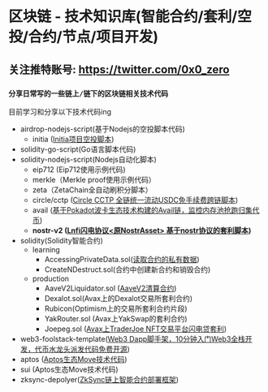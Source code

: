 # 区块链 - 技术知识库(智能合约/套利/空投/合约/节点/项目开发)
## 关注推特账号: https://twitter.com/0x0_zero

### `分享日常写的一些链上/链下的区块链相关技术代码`

目前学习和分享以下技术代码ing
- airdrop-nodejs-script(基于Nodejs的空投脚本代码)
    - initia ([Initia项目空投脚本](https://x.com/0x0_zero/status/1793221310509973666))
- solidity-go-script(Go语言脚本代码)
- solidity-nodejs-script(Nodejs自动化脚本)
    - eip712 (Eip712使用示例代码)
    - merkle（Merkle proof使用示例代码）
    - zeta（ZetaChain全自动刷积分脚本）
    - circle/cctp ([Circle CCTP 全链统一流动USDC免手续费跨链脚本](https://x.com/0x0_zero/status/1686695914281570304))
    - avail ([基于Pokadot波卡生态技术构建的Avail链，监控内存池抢跑归集代币](https://x.com/0x0_zero/status/1815965584179462586))
    - **nostr-v2 ([Lnfi闪电协议<原NostrAsset> 基于nostr协议的套利脚本](https://x.com/0x0_zero/status/1901526212696322409))**
- solidity(Solidity智能合约)
    - learning
        - AccessingPrivateData.sol([读取合约的私有数据](https://x.com/0x0_zero/status/1569247136990232577))
        - CreateNDestruct.sol(合约中创建新合约和销毁合约)
    - production
        - AaveV2Liquidator.sol ([AaveV2清算合约](https://x.com/0x0_zero/status/1650785721643589633))
        - Dexalot.sol(Avax上的Dexalot交易所套利合约)
        - Rubicon(Optimism上的交易所套利合约片段)
        - YakRouter.sol (Avax上YakSwap的套利合约)
        - Joepeg.sol ([Avax上TraderJoe NFT交易平台闪电贷套利](https://x.com/0x0_zero/status/1650785721643589633))
- web3-foolstack-template([Web3 Dapp脚手架，10分钟入门Web3全栈开发，代币水龙头派发代码免费开源](https://x.com/0x0_zero/status/1810677159717183531))
- aptos ([Aptos生态Move技术代码](https://x.com/0x0_zero/status/1587006132882911232))
- sui (Aptos生态Move技术代码)
- zksync-depolyer([ZkSync链上智能合约部署框架](https://x.com/0x0_zero/status/1660558815266471936))




